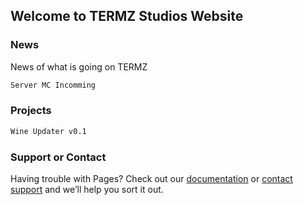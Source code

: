 
## Welcome to TERMZ Studios Website
### News

News of what is going on TERMZ

```markdown
Server MC Incomming
```

### Projects
```markdown
Wine Updater v0.1
```
### Support or Contact

Having trouble with Pages? Check out our [documentation](https://docs.github.com/categories/github-pages-basics/) or [contact support](https://support.github.com/contact) and we’ll help you sort it out.
